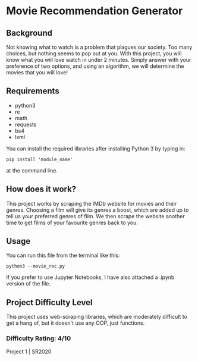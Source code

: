 # Movie Recommendation Generator

## Background

Not knowing what to watch is a problem that plagues our society. Too many choices, but nothing seems to pop out at you. With this project, you will know what you will love watch in under 2 minutes. Simply answer with your preference of two options, and using an algorithm, we will determine the movies that you will love! 

## Requirements

- python3
- re
- math
- requests
- bs4
- lxml

You can install the required libraries after installing Python 3 by typing in:

```
pip install 'module_name'
```

at the command line.

## How does it work?

This project works by scraping the IMDb website for movies and their genres. Choosing a film will give its genres a boost, which are added up to tell us your preferred genres of film. We then scrape the website another time to get films of your favourite genres back to you.

## Usage

You can run this file from the terminal like this:

```
python3 --movie_rec.py
```
If you prefer to use Jupyter Notebooks, I have also attached a .ipynb version of the file.

## Project Difficulty Level

This project uses web-scraping libraries, which are moderately difficult to get a hang of, but it doesn't use any OOP, just functions. 

### Difficulty Rating: 4/10

Project 1 | SR2020
